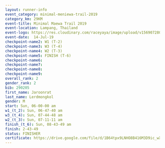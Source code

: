```yaml
---
layout: runner-info 
event_category: minimal-meniewa-trail-2019 
category_km: 29KM 
event-title: Minimal Maewa Trail 2019 
event-location: Lampang, Thailand 
event-logo: https://res.cloudinary.com/raceyaya/image/upload/v1569072805/logo/minimal-trail_ktnvsp.jpg 
event-date:  14-Jul-19 
checkpoint-name2: W1 (T-2) 
checkpoint-name3: W3 (T-4) 
checkpoint-name4: W2 (T-3) 
checkpoint-name5: FINISH (T-6) 
checkpoint-name6: 
checkpoint-name7: 
checkpoint-name8: 
checkpoint-name9: 
overall_rank: 2
gender_rank: 2
bib: 290205
first_name: Jaroonrat
last_name: Lerdmongkol
gender: M
start: Sun, 06-00-00 am
w1_(t_2): Sun, 06-47-40 am
w3_(t_4): Sun, 07-44-48 am
w2_(t_3): Sun, 07-11-11 am
finish_(t_6): Sun, 08-43-49 am
finish: 2-43-49
status: FINISHER
certificate: https://drive.google.com/file/d/1B64tpx9LNHO8B416M3D9ic_wXfz839Zb/view?usp=sharing
---
```

